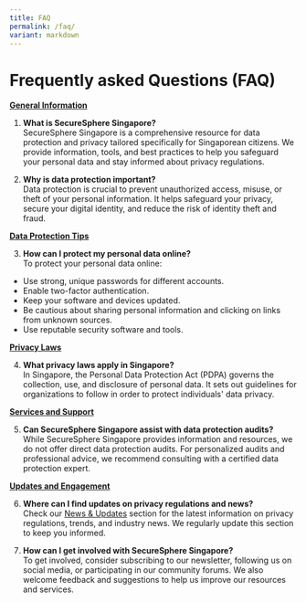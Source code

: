 ```yaml
---
title: FAQ
permalink: /faq/
variant: markdown
---
```

# Frequently asked Questions (FAQ)

**<u>General Information</u>**

1.  **What is SecureSphere Singapore?**
<br>SecureSphere Singapore is a comprehensive resource for data protection and privacy tailored specifically for Singaporean citizens. We provide information, tools, and best practices to help you safeguard your personal data and stay informed about privacy regulations.

2. **Why is data protection important?**
<br>Data protection is crucial to prevent unauthorized access, misuse, or theft of your personal information. It helps safeguard your privacy, secure your digital identity, and reduce the risk of identity theft and fraud.

**<u>Data Protection Tips</u>**

3.   **How can I protect my personal data online?**
<br> To protect your personal data online:
* Use strong, unique passwords for different accounts.
* Enable two-factor authentication.
* Keep your software and devices updated.
* Be cautious about sharing personal information and clicking on links from unknown sources.
* Use reputable security software and tools.

**<u>Privacy Laws</u>**

4. **What privacy laws apply in Singapore?**
<br>In Singapore, the Personal Data Protection Act (PDPA) governs the collection, use, and disclosure of personal data. It sets out guidelines for organizations to follow in order to protect individuals' data privacy.

**<u>Services and Support</u>**

5. **Can SecureSphere Singapore assist with data protection audits?**
<br>While SecureSphere Singapore provides information and resources, we do not offer direct data protection audits. For personalized audits and professional advice, we recommend consulting with a certified data protection expert.

**<u>Updates and Engagement</u>**

6.  **Where can I find updates on privacy regulations and news?**  
    Check our [News &amp; Updates](/news-and-updates) section for the latest information on privacy regulations, trends, and industry news. We regularly update this section to keep you informed.
    
7.  **How can I get involved with SecureSphere Singapore?**  
    To get involved, consider subscribing to our newsletter, following us on social media, or participating in our community forums. We also welcome feedback and suggestions to help us improve our resources and services.
